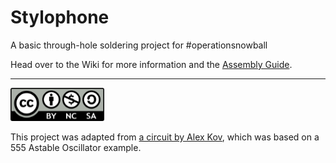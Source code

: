 # Stylophone
A basic through-hole soldering project for #operationsnowball

Head over to the Wiki for more information and the [Assembly Guide](https://github.com/PancakeLegend/Stylophone/wiki).

***

[![CC-BY-NC-SA](https://github.com/PancakeLegend/Stylophone/blob/main/Wiki%20Resources/CC-BY-NC-SA.png)](https://creativecommons.org/licenses/by-nc-sa/4.0/)

This project was adapted from [a circuit by Alex Kov](https://www.instructables.com/A-Fantasy-on-the-Stylophone-Theme/), which was based on a 555 Astable Oscillator example.
